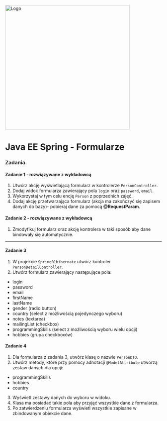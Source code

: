 <img alt="Logo" src="http://coderslab.pl/svg/logo-coderslab.svg" width="400">

#  Java EE Spring - Formularze

### Zadania.

#### Zadanie 1 - rozwiązywane z wykładowcą
1. Utwórz akcję wyświetlającą formularz w kontrolerze `PersonController`.
2. Dodaj widok formularza zawierający pola `login` oraz `password`, `email`.
3. Wykorzystaj w tym celu encję `Person` z poprzednich zajęć.
4. Dodaj akcję przetwarzająca formularz (akcja ma zakończyć się zapisem danych do bazy)-
 pobieraj dane za pomocą **@RequestParam**.

#### Zadanie 2 - rozwiązywane z wykładowcą

1. Zmodyfikuj formularz oraz akcję kontrolera w taki sposób aby dane bindowały się automatycznie.

-----------------------------------------------------------------------------

#### Zadanie 3

1. W projekcie `Spring01hibernate` utwórz kontroler `PersonDetailController`.
2. Utwórz formularz zawierający następujące pola:

- login
- password
- email
- firstName
- lastName
- gender (radio button)
- country (select z możliwością pojedynczego wyboru)
- notes (textarea)
- mailingList (checkbox)
- programmingSkills (select z możliwością wyboru wielu opcji)
- hobbies (grupa checkboxów)

#### Zadanie 4

1. Dla formularza z zadania 3, utwórz klasę o nazwie `PersonDTO`.
2. Utwórz metody, które przy pomocy adnotacji `@ModelAttribute` utworzą zestaw danych dla opcji:
- programmingSkills
- hobbies
- country
3. Wyświetl zestawy danych do wyboru w widoku.
4. Klasa ma posiadać takie pola aby przyjąć wszystkie dane z formularza.
5. Po zatwierdzeniu formularza wyświetl wszystkie zapisane w zbindowanym obiekcie dane.

